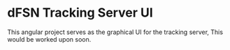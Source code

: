 # dFSN Tracking Server UI
This angular project serves as the graphical UI for the tracking server, This would be worked upon soon.
